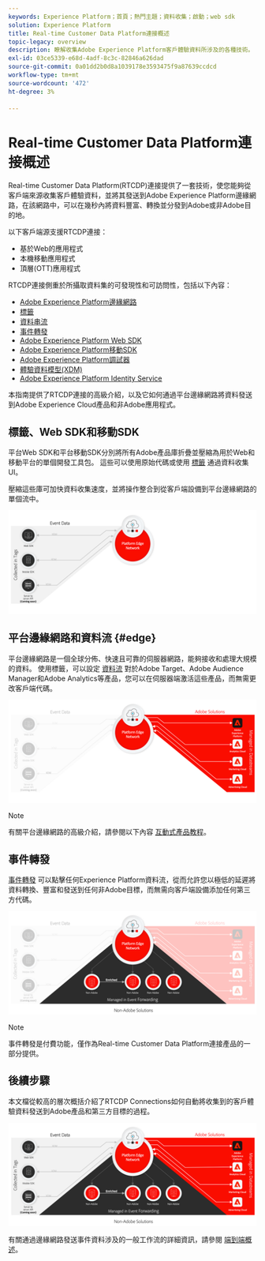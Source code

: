 ```yaml
---
keywords: Experience Platform；首頁；熱門主題；資料收集；啟動；web sdk
solution: Experience Platform
title: Real-time Customer Data Platform連接概述
topic-legacy: overview
description: 瞭解收集Adobe Experience Platform客戶體驗資料所涉及的各種技術。
exl-id: 03ce5339-e68d-4adf-8c3c-82846a626dad
source-git-commit: 0a01dd2b0d8a1039178e3593475f9a87639ccdcd
workflow-type: tm+mt
source-wordcount: '472'
ht-degree: 3%

---
```


# Real-time Customer Data Platform連接概述

Real-time Customer Data Platform(RTCDP)連接提供了一套技術，使您能夠從客戶端來源收集客戶體驗資料，並將其發送到Adobe Experience Platform邊緣網路，在該網路中，可以在幾秒內將資料豐富、轉換並分發到Adobe或非Adobe目的地。

以下客戶端源支援RTCDP連接：

* 基於Web的應用程式
* 本機移動應用程式
* 頂層(OTT)應用程式

RTCDP連接側重於所攝取資料集的可發現性和可訪問性，包括以下內容：

* [Adobe Experience Platform邊緣網路](https://experienceleague.adobe.com/docs/web-sdk-learn/tutorials/introduction-to-web-sdk-and-edge-network.html)
* [標籤](../tags/home.md)
* [資料串流](../edge/datastreams/overview.md)
* [事件轉發](../tags/ui/event-forwarding/overview.md)
* [Adobe Experience Platform Web SDK](../edge/home.md)
* [Adobe Experience Platform移動SDK](https://aep-sdks.gitbook.io/docs/)
* [Adobe Experience Platform調試器](https://chrome.google.com/webstore/detail/adobe-experience-platform/bfnnokhpnncpkdmbokanobigaccjkpob?hl=en)
* [體驗資料模型(XDM)](../xdm/home.md)
* [Adobe Experience Platform Identity Service](../identity-service/home.md)

本指南提供了RTCDP連接的高級介紹，以及它如何通過平台邊緣網路將資料發送到Adobe Experience Cloud產品和非Adobe應用程式。

## 標籤、Web SDK和移動SDK

平台Web SDK和平台移動SDK分別將所有Adobe產品庫折疊並壓縮為用於Web和移動平台的單個開發工具包。 這些可以使用原始代碼或使用 [標籤](../tags/home.md) 通過資料收集UI。

壓縮這些庫可加快資料收集速度，並將操作整合到從客戶端設備到平台邊緣網路的單個流中。

![標籤、Web SDK、移動SDK](./images/home/tags-sdks.png)

## 平台邊緣網路和資料流 {#edge}

平台邊緣網路是一個全球分佈、快速且可靠的伺服器網路，能夠接收和處理大規模的資料。 使用標籤，可以設定 [資料流](../edge/datastreams/overview.md) 對於Adobe Target、Adobe Audience Manager和Adobe Analytics等產品，您可以在伺服器端激活這些產品，而無需更改客戶端代碼。

![資料流和Adobe解決方案](./images/home/adobe-solutions.png)

>[!NOTE]
>
>有關平台邊緣網路的高級介紹，請參閱以下內容 [互動式產品教程](https://adobe-ideacloud.forgedx.com/adobe-adobe-edge-collection/adobe-experience-edge/public/mx?SUID=hgb1a48ICSCpbM6MzBYHbxnsh9DgjUy1)。

## 事件轉發

[事件轉發](../tags/ui/event-forwarding/overview.md) 可以點擊任何Experience Platform資料流，從而允許您以極低的延遲將資料轉換、豐富和發送到任何非Adobe目標，而無需向客戶端設備添加任何第三方代碼。

![事件轉發](./images/home/event-forwarding.png)

>[!NOTE]
>
>事件轉發是付費功能，僅作為Real-time Customer Data Platform連接產品的一部分提供。

## 後續步驟

本文檔從較高的層次概括介紹了RTCDP Connections如何自動將收集到的客戶體驗資料發送到Adobe產品和第三方目標的過程。

![資料收集框架](./images/home/collection.png)

有關通過邊緣網路發送事件資料涉及的一般工作流的詳細資訊，請參閱 [端到端概述](./e2e.md)。
